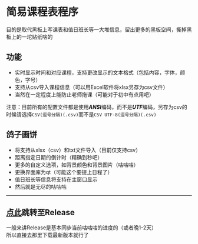 # 简易课程表程序

目的是取代黑板上写课表和值日班长等一大堆信息，留出更多的黑板空间，撕掉黑板上的一坨贴纸啥的

## 功能

- 实时显示时间和对应课程，支持更改显示的文本格式（包括内容，字体，颜色，字号）
- 支持从csv导入课程信息（可以用Excel软件将xlsx另存为csv文件）
- 当然在一定程度上能防止老师拖课（可能对于初中有点用吧）

注意：目前所有的配置文件都是使用***ANSI***编码，而不是***UTF***编码，另存为csv的时候请选择`CSV(逗号分隔)(.csv)`而不是`CSV UTF-8(逗号分隔)(.csv)`

## 鸽子画饼

- 将支持从xlsx（csv）和txt文件导入（目前仅支持csv）
- 距离指定日期的倒计时（精确到秒吧）
- 更多的自定义选项，如背景颜色和背景图片（咕咕咕）
- 更换界面库为qt（可能这个要提上日程了）
- 值日班长等信息将支持在主窗口显示
- 然后就是无尽的咕咕咕

-----

## [点此](https://github.com/SHM-white/TimeTable/releases)跳转至Release

一般来讲Release是基本同步当前咕咕咕的进度的（或者晚1-2天）<br>
所以直接去那里下载最新版本就行了

